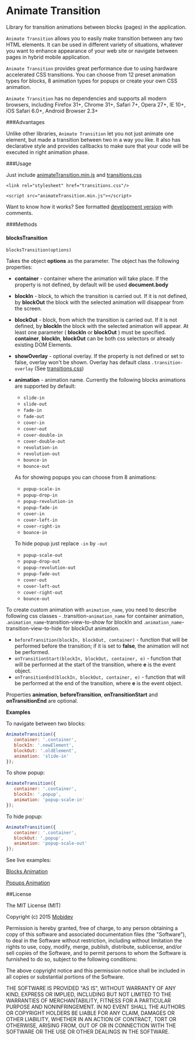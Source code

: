 Animate Transition
===========

Library for transition animations between blocks (pages) in the application.

`Animate Transition` allows you to easily make transition between any two HTML elements. It can be used in different variety of situations, whatever you want to enhance appearance of your web site or navigate between pages in hybrid mobile application.

`Animate Transition` provides great performance due to using hardware accelerated CSS transitions. You can choose from 12 preset animation types for blocks, 8 animation types for popups or create your own CSS animation.

`Animate Transition` has no dependencies and supports all modern browsers, including Firefox 31+, Chrome 31+, Safari 7+, Opera 27+, IE 10+, iOS Safari 6.0+, Android Browser 2.3+

###Advantages

Unlike other libraries, `Animate Transition` let you not just animate one element, but made a transition between two in a way you like. It also has declarative style and provides callbacks to make sure that your code will be executed in right animation phase.

###Usage

Just include [animateTransition.min.js](https://github.com/Rapid-Application-Development-JS/AnimateTransition/blob/master/src/animateTransition.min.js) and [transitions.css](https://github.com/Rapid-Application-Development-JS/AnimateTransition/blob/master/css/transitions.css)

`<link rel="stylesheet" href="transitions.css"/>`

`<script src="animateTransition.min.js"></script>`

Want to know how it works? See formatted [development version](https://github.com/Rapid-Application-Development-JS/AnimateTransition/blob/master/src/animateTransition.source.js) with comments.

###Methods

#### blocksTransition

	blocksTransition(options)

Takes the object **options** as the parameter. The object has the following properties:

* **container** - container where the animation will take  place. If the property is not defined, by default will be used **document.body**
* **blockIn** - block, to which the transition is carried out. If it is not defined, by **blockOut** the block with the selected animation will disappear from the screen.
* **blockOut** - block, from which the transition is carried out. If it is not defined, by **blockIn** the block with the selected animation will appear.
At least one parameter ( **blockIn** or **blockOut** ) must be specified.
**container**, **blockIn**, **blockOut** can be both css selectors or already existing DOM Elements.
* **showOverlay** - optional overlay. If the property is not defined or set to false, overlay won't be shown. Overlay has default class `.transition-overlay` (See [transitions.css](https://github.com/Rapid-Application-Development-JS/AnimateTransition/blob/master/css/transitions.css))
* **animation** - animation name. Currently the following blocks animations are supported by default:
	- `slide-in`
	- `slide-out`
	- `fade-in`
	- `fade-out`
	- `cover-in`
	- `cover-out`
	- `cover-double-in`
	- `cover-double-out`
	- `revolution-in`
	- `revolution-out`
	- `bounce-in`
	- `bounce-out`

	As for showing popups you can choose from 8 animations:

	- `popup-scale-in`
	- `popup-drop-in`
	- `popup-revolution-in`
	- `popup-fade-in`
	- `cover-in`
	- `cover-left-in`
	- `cover-right-in`
	- `bounce-in`

	To hide popup just replace `-in` by `-out`

	- `popup-scale-out`
	- `popup-drop-out`
	- `popup-revolution-out`
	- `popup-fade-out`
	- `cover-out`
	- `cover-left-out`
	- `cover-right-out`
	- `bounce-out`

To create custom animation with `animation_name`, you need to describe following css classes - .transition-`animation_name` for container animation, .`animation_name`-transition-view-to-show for blockIn and .`animation_name`-transition-view-to-hide for blockOut animation.

* `beforeTransition(blockIn, blockOut, container)` - function that will be performed before the transition; if it is set to **false**, the animation will not be performed.
* `onTransitionStart(blockIn, blockOut, container, e)` - function that will be performed at the start of the transition, where **е** is the event object.
* `onTransitionEnd(blockIn, blockOut, container, e)` - function that will be performed at the end of the transition, where **е** is the event object.

Properties **animation**, **beforeTransition**, **onTransitionStart** and **onTransitionEnd** are optional.



**Examples**


To navigate between two blocks:


```javascript
AnimateTransition({
   container: '.container',
   blockIn: '.newElement',
   blockOut: '.oldElement',
   animation: 'slide-in'
});
```


To show popup:


```javascript
AnimateTransition({
   container: '.container',
   blockIn: '.popup',
   animation: 'popup-scale-in'
});
```


To hide popup:


```javascript
AnimateTransition({
   container: '.container',
   blockOut: '.popup',
   animation: 'popup-scale-out'
});
```

See live examples:

[Blocks Animation](http://rapid-application-development-js.github.io/AnimateTransition/)

[Popups Animation](http://rapid-application-development-js.github.io/AnimateTransition/popups.html)

##License

The MIT License (MIT)

Copyright (c) 2015 [Mobidev](http://mobidev.biz/)

Permission is hereby granted, free of charge, to any person obtaining a copy
of this software and associated documentation files (the "Software"), to deal
in the Software without restriction, including without limitation the rights
to use, copy, modify, merge, publish, distribute, sublicense, and/or sell
copies of the Software, and to permit persons to whom the Software is
furnished to do so, subject to the following conditions:

The above copyright notice and this permission notice shall be included in all
copies or substantial portions of the Software.

THE SOFTWARE IS PROVIDED "AS IS", WITHOUT WARRANTY OF ANY KIND, EXPRESS OR
IMPLIED, INCLUDING BUT NOT LIMITED TO THE WARRANTIES OF MERCHANTABILITY,
FITNESS FOR A PARTICULAR PURPOSE AND NONINFRINGEMENT. IN NO EVENT SHALL THE
AUTHORS OR COPYRIGHT HOLDERS BE LIABLE FOR ANY CLAIM, DAMAGES OR OTHER
LIABILITY, WHETHER IN AN ACTION OF CONTRACT, TORT OR OTHERWISE, ARISING FROM,
OUT OF OR IN CONNECTION WITH THE SOFTWARE OR THE USE OR OTHER DEALINGS IN THE
SOFTWARE.